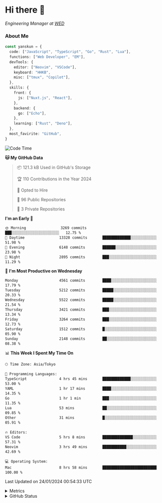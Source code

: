 # Hi there&nbsp;:wave:

<!-- ![Alt text](https://spotify-recently-played-readme.vercel.app/api?user=31kynbuubkiu3r4qh4hjuaglhfay) -->

_Engineering Manager at [WED](https://github.com/wedinc)_

### About Me

```ts
const yanskun = {
  code: ["JavaScript", "TypeScript", "Go", "Rust", "Lua"],
  functions: ["Web Developer", "EM"],
  devTools: {
    editor: ["Neovim", "VSCode"],
    keyboard: "HHKB",
    misc: ["tmux", "Copilot"],
  },
  skills: {
    front: {
      js: ["Nuxt.js", "React"],
    },
    backend: {
      go: ["Echo"],
    },
    learning: ["Rust", "Deno"],
  },
  most_favirite: "GitHub",
}
```

<!--START_SECTION:waka-->
![Code Time](http://img.shields.io/badge/Code%20Time-660%20hrs%2039%20mins-blue)

**🐱 My GitHub Data** 

> 📦 121.3 kB Used in GitHub's Storage 
 > 
> 🏆 110 Contributions in the Year 2024
 > 
> 💼 Opted to Hire
 > 
> 📜 96 Public Repositories 
 > 
> 🔑 3 Private Repositories 
 > 
**I'm an Early 🐤** 

```text
🌞 Morning                3269 commits        ███░░░░░░░░░░░░░░░░░░░░░░   12.75 % 
🌆 Daytime                13328 commits       █████████████░░░░░░░░░░░░   51.98 % 
🌃 Evening                6148 commits        ██████░░░░░░░░░░░░░░░░░░░   23.98 % 
🌙 Night                  2895 commits        ███░░░░░░░░░░░░░░░░░░░░░░   11.29 % 
```
📅 **I'm Most Productive on Wednesday** 

```text
Monday                   4561 commits        ████░░░░░░░░░░░░░░░░░░░░░   17.79 % 
Tuesday                  5212 commits        █████░░░░░░░░░░░░░░░░░░░░   20.33 % 
Wednesday                5522 commits        █████░░░░░░░░░░░░░░░░░░░░   21.54 % 
Thursday                 3421 commits        ███░░░░░░░░░░░░░░░░░░░░░░   13.34 % 
Friday                   3264 commits        ███░░░░░░░░░░░░░░░░░░░░░░   12.73 % 
Saturday                 1512 commits        █░░░░░░░░░░░░░░░░░░░░░░░░   05.90 % 
Sunday                   2148 commits        ██░░░░░░░░░░░░░░░░░░░░░░░   08.38 % 
```


📊 **This Week I Spent My Time On** 

```text
🕑︎ Time Zone: Asia/Tokyo

💬 Programming Languages: 
TypeScript               4 hrs 45 mins       █████████████░░░░░░░░░░░░   53.00 % 
YAML                     1 hr 17 mins        ████░░░░░░░░░░░░░░░░░░░░░   14.35 % 
Go                       1 hr 1 min          ███░░░░░░░░░░░░░░░░░░░░░░   11.35 % 
Lua                      53 mins             ██░░░░░░░░░░░░░░░░░░░░░░░   09.85 % 
Other                    31 mins             █░░░░░░░░░░░░░░░░░░░░░░░░   05.91 % 

🔥 Editors: 
VS Code                  5 hrs 8 mins        ██████████████░░░░░░░░░░░   57.31 % 
Neovim                   3 hrs 49 mins       ███████████░░░░░░░░░░░░░░   42.69 % 

💻 Operating System: 
Mac                      8 hrs 58 mins       █████████████████████████   100.00 % 
```


 Last Updated on 24/01/2024 00:54:33 UTC
<!--END_SECTION:waka-->

<details>
  <summary>Metrics</summary>
  <img src="https://github.com/yanskun/yanskun/blob/main/github-metrics.svg" alt="Metrics">
</details>

<details>
  <summary>GitHub Status</summary>
  <picture>
    <source media="(prefers-color-scheme: dark)" srcset="https://raw.githubusercontent.com/yanskun/yanskun/master/profile-summary-card-output/nord_dark/0-profile-details.svg">
   <img src="https://raw.githubusercontent.com/yanskun/yanskun/master/profile-summary-card-output/default/0-profile-details.svg">
  </picture>
  <br>
  <picture>
    <source media="(prefers-color-scheme: dark)" srcset="https://raw.githubusercontent.com/yanskun/yanskun/master/profile-summary-card-output/nord_dark/1-repos-per-language.svg">
   <img src="https://raw.githubusercontent.com/yanskun/yanskun/master/profile-summary-card-output/default/1-repos-per-language.svg">
  </picture>
  <picture>
    <source media="(prefers-color-scheme: dark)" srcset="https://raw.githubusercontent.com/yanskun/yanskun/master/profile-summary-card-output/nord_dark/2-most-commit-language.svg">
   <img src="https://raw.githubusercontent.com/yanskun/yanskun/master/profile-summary-card-output/default/2-most-commit-language.svg">
  </picture>
  <br>
  <picture>
    <source media="(prefers-color-scheme: dark)" srcset="https://raw.githubusercontent.com/yanskun/yanskun/master/profile-summary-card-output/nord_dark/3-stats.svg">
   <img src="https://raw.githubusercontent.com/yanskun/yanskun/master/profile-summary-card-output/default/3-stats.svg">
  </picture>
  <picture>
    <source media="(prefers-color-scheme: dark)" srcset="https://raw.githubusercontent.com/yanskun/yanskun/master/profile-summary-card-output/nord_dark/4-productive-time.svg">
   <img src="https://raw.githubusercontent.com/yanskun/yanskun/master/profile-summary-card-output/default/4-productive-time.svg">
  </picture>
</details>
